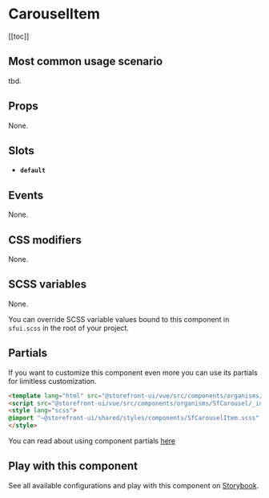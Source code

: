 # CarouselItem

<!-- No Component description -->


[[toc]]


## Most common usage scenario

tbd.


## Props

None.


## Slots

- **`default`**


## Events

None.


## CSS modifiers

None.


## SCSS variables

None.

You can override SCSS variable values bound to this component in `sfui.scss` in the root of your project.


## Partials

If you want to customize this component even more you can use its partials for limitless customization.

```html
<template lang="html" src="@storefront-ui/vue/src/components/organisms/SfCarousel/_internal/SfCarouselItem.html"></template>
<script src="@storefront-ui/vue/src/components/organisms/SfCarousel/_internal/SfCarouselItem.js"></script>
<style lang="scss">
@import "~@storefront-ui/shared/styles/components/SfCarouselItem.scss";
</style>
```

You can read about using component partials [here](docs.storefrontui.io/customization)


## Play with this component

See all available configurations and play with this component on <a href="https://storybook.storefrontui.io/?path=/story/">Storybook</a>.
